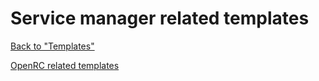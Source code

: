 Service manager related templates
=================================

[Back to "Templates"](../README.md)

[OpenRC related templates](openrc/README.md)
